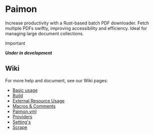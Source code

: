 # Paimon

Increase productivity with a Rust-based batch PDF downloader. Fetch multiple PDFs swiftly, improving accessibility and efficiency. Ideal for managing large document collections.

> [!important]
> ***Under in development***

## Wiki

For more help and document, see our Wiki pages:

* [Basic usage](https://github.com/Ravenlib/Paimon/wiki/Basic-usage)
* [Build](https://github.com/Ravenlib/Paimon/wiki/Build)
* [External Resource Usage](https://github.com/Ravenlib/Paimon/wiki/External-Resource-Usage)
* [Macros & Comments](https://github.com/Ravenlib/Paimon/wiki/Macros-&-Comments)
* [Paimon.yml](https://github.com/Ravenlib/Paimon/wiki/Paimon.yml)
* [Providers](https://github.com/Ravenlib/Paimon/wiki/Providers)
* [Setting's](https://github.com/Ravenlib/Paimon/wiki/Settings)
* [Scrape](https://github.com/Ravenlib/Paimon/wiki/Scrape)
